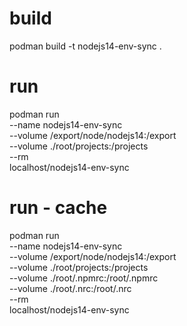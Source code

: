 # build
podman build -t nodejs14-env-sync .

# run
podman run \
--name nodejs14-env-sync \
--volume /export/node/nodejs14:/export \
--volume ./root/projects:/projects \
--rm \
localhost/nodejs14-env-sync

# run - cache
podman run \
--name nodejs14-env-sync \
--volume /export/node/nodejs14:/export \
--volume ./root/projects:/projects \
--volume ./root/.npmrc:/root/.npmrc \
--volume ./root/.nrc:/root/.nrc \
--rm \
localhost/nodejs14-env-sync
